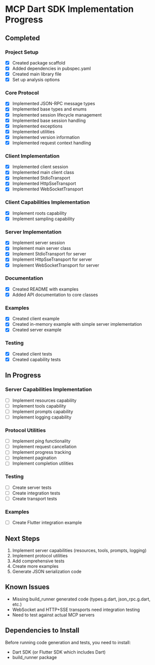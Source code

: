 # MCP Dart SDK Implementation Progress

## Completed

### Project Setup
- [x] Created package scaffold
- [x] Added dependencies in pubspec.yaml
- [x] Created main library file
- [x] Set up analysis options

### Core Protocol
- [x] Implemented JSON-RPC message types
- [x] Implemented base types and enums
- [x] Implemented session lifecycle management
- [x] Implemented base session handling
- [x] Implemented exceptions
- [x] Implemented utilities
- [x] Implemented version information
- [x] Implemented request context handling

### Client Implementation
- [x] Implemented client session
- [x] Implemented main client class
- [x] Implemented StdioTransport
- [x] Implemented HttpSseTransport
- [x] Implemented WebSocketTransport

### Client Capabilities Implementation
- [x] Implement roots capability
- [x] Implement sampling capability

### Server Implementation
- [x] Implement server session
- [x] Implement main server class
- [x] Implement StdioTransport for server
- [x] Implement HttpSseTransport for server
- [x] Implement WebSocketTransport for server

### Documentation
- [x] Created README with examples
- [x] Added API documentation to core classes

### Examples
- [x] Created client example
- [x] Created in-memory example with simple server implementation
- [x] Created server example

### Testing
- [x] Created client tests
- [x] Created capability tests

## In Progress

### Server Capabilities Implementation
- [ ] Implement resources capability
- [ ] Implement tools capability
- [ ] Implement prompts capability
- [ ] Implement logging capability

### Protocol Utilities
- [ ] Implement ping functionality
- [ ] Implement request cancellation
- [ ] Implement progress tracking
- [ ] Implement pagination
- [ ] Implement completion utilities

### Testing
- [ ] Create server tests
- [ ] Create integration tests
- [ ] Create transport tests

### Examples
- [ ] Create Flutter integration example

## Next Steps
1. Implement server capabilities (resources, tools, prompts, logging)
2. Implement protocol utilities
3. Add comprehensive tests
4. Create more examples
5. Generate JSON serialization code

## Known Issues
- Missing build_runner generated code (types.g.dart, json_rpc.g.dart, etc.)
- WebSocket and HTTP+SSE transports need integration testing
- Need to test against actual MCP servers

## Dependencies to Install
Before running code generation and tests, you need to install:
- Dart SDK (or Flutter SDK which includes Dart)
- build_runner package 